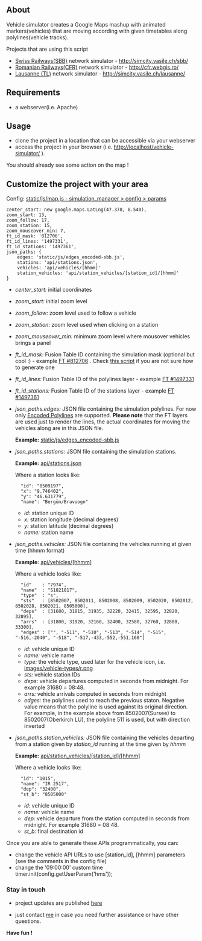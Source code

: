 ## About
Vehicle simulator creates a Google Maps mashup with animated markers(vehicles) that are moving according with given timetables along polylines(vehicle tracks). 

Projects that are using this script

* [Swiss Railways(SBB)](http://www.sbb.ch/en/home.html) network simulator - http://simcity.vasile.ch/sbb/
* [Romanian Railways(CFR)](http://www.infofer.ro/) network simulator - http://cfr.webgis.ro/
* [Lausanne (TL)](http://www.t-l.ch/) network simulator - http://simcity.vasile.ch/lausanne/

## Requirements

* a webserver(i.e. Apache)

## Usage

* clone the project in a location that can be accessible via your webserver
* access the project in your browser (i.e. [http://localhost/vehicle-simulator/](http://localhost/vehicle-simulator/) ). 

You should already see some action on the map !

## Customize the project with your area

Config: [static/js/map.js - simulation_manager > config > params](https://github.com/vasile/vehicle-simulator/blob/master/static/js/map.js)

    center_start: new google.maps.LatLng(47.378, 8.540),
    zoom_start: 13,
    zoom_follow: 17,
    zoom_station: 15,
    zoom_mouseover_min: 7,
    ft_id_mask: '812706',
    ft_id_lines: '1497331',
    ft_id_stations: '1497361',
    json_paths: {
        edges: 'static/js/edges_encoded-sbb.js',
        stations: 'api/stations.json',
        vehicles: 'api/vehicles/[hhmm]'
        station_vehicles: 'api/station_vehicles/[station_id]/[hhmm]'
    }

* *center_start:* initial coordinates
* *zoom_start:* initial zoom level
* *zoom_follow:* zoom level used to follow a vehicle
* *zoom_station:* zoom level used when clicking on a station
* *zoom_mouseover_min:* minimum zoom level where mousover vehicles brings a panel
* *ft_id_mask:* Fusion Table ID containing the simulation mask (optional but cool :) - example [FT #812706](http://www.google.com/fusiontables/DataSource?dsrcid=812706) . Check [this script](https://github.com/vasile/Mask-KML-polygons) if you are not sure how to generate one
* *ft_id_lines:* Fusion Table ID of the polylines layer - example [FT #1497331](http://www.google.com/fusiontables/DataSource?dsrcid=1497331)
* *ft_id_stations:* Fusion Table ID of the stations layer - example [FT #1497361](http://www.google.com/fusiontables/DataSource?dsrcid=1497361)
* *json_paths.edges:* JSON file containing the simulation polylines. For now only [Encoded Polylines](http://code.google.com/apis/maps/documentation/utilities/polylinealgorithm.html) are supported. **Please note** that the FT layers are used just to render the lines, the actual coordinates for moving the vehicles along are in this JSON file. 

    **Example:** [static/js/edges_encoded-sbb.js](https://github.com/vasile/vehicle-simulator/blob/master/static/js/edges_encoded-sbb.js)

* *json_paths.stations:* JSON file containing the simulation stations.

    **Example:** [api/stations.json](https://github.com/vasile/vehicle-simulator/blob/master/api/stations.json) 
    
    Where a station looks like:
        
        "id": "8509197",
        "x": "9.746402",
        "y": "46.631779",
        "name": "Bergün/Bravuogn"

    * *id:* station unique ID
    * *x:* station longitude (decimal degrees)
    * *y:* station latitude (decimal degrees)
    * *name:* station name

* *json_paths.vehicles:* JSON file containing the vehicles running at given time (hhmm format)

    **Example:** [api/vehicles/[hhmm]](https://github.com/vasile/vehicle-simulator/blob/master/api/vehicles/0900.json) 
    
    Where a vehicle looks like:
        
        "id"    : "7974",
        "name"  : "S1821817",
        "type"  : "s",
        "sts"   : [8502007, 8502011, 8502008, 8502009, 8502020, 8502012, 8502028, 8502021, 8505000],
        "deps"  : [31680, 31815, 31935, 32220, 32415, 32595, 32820, 32895],
        "arrs"  : [31800, 31920, 32160, 32400, 32580, 32760, 32880, 33300],
        "edges" : ["", "-511", "-510", "-513", "-514", "-515", "-516,-2040", "-518", "-517,-433,-552,-551,160"]

    * *id:* vehicle unique ID
    * *name:* vehicle name
    * *type:* the vehicle type, used later for the vehicle icon, i.e. [images/vehicle-types/r.png](https://github.com/vasile/vehicle-simulator/blob/master/static/images/vehicle-types/r.png)
    * *sts:* vehicle station IDs
    * *deps:* vehicle departures computed in seconds from midnight. For example 31680 = 08:48.
    * *arrs:* vehicle arrivals computed in seconds from midnight
    * *edges:* the polylines used to reach the previous staton. Negative value means that the polyline is used against its original direction. For example, in the example above from 8502007(Sursee) to 8502007(Oberkirch LU), the polyline 511 is used, but with direction inverted

* *json_paths.station_vehicles:* JSON file containing the vehicles departing from a station given by *station_id* running at the time given by *hhmm*

    **Example:** [api/station_vehicles/[station_id]/[hhmm]](https://github.com/vasile/vehicle-simulator/blob/master/api/station_vehicles/8507000/0900.json) 
    
    Where a vehicle looks like:
        
        "id": "1015",
        "name": "IR 2517",
        "dep": "32400",
        "st_b": "8505000"

    * *id:* vehicle unique ID
    * *name:* vehicle name
    * *dep:* vehicle departure from the station computed in seconds from midnight. For example 31680 = 08:48.
    * *st_b:* final destination id

Once you are able to generate these APIs programmatically, you can:

* change the vehicle API URLs to use [station_id], [hhmm] parameters (see the comments in the config file)
* change the '09:00:00' custom time
    timer.init(config.getUserParam('hms'));


### Stay in touch
- project updates are published [here](http://blog.vasile.ch/tag/swisstrains)

- just contact [me](http://twitter.com/vasile23) in case you need further assistance or have other questions. 

**Have fun !**